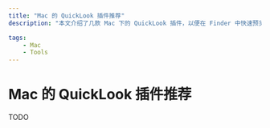 ```yaml
---
title: "Mac 的 QuickLook 插件推荐"
description: "本文介绍了几款 Mac 下的 QuickLook 插件，以便在 Finder 中快速预览文件内容"

tags:
    - Mac
    - Tools
---
```


# Mac 的 QuickLook 插件推荐

TODO